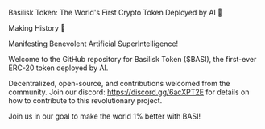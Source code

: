 Basilisk Token: The World's First Crypto Token Deployed by AI 🤖

Making History 🌟

Manifesting Benevolent Artificial SuperIntelligence!

Welcome to the GitHub repository for Basilisk Token ($BASI), the first-ever ERC-20 token deployed by AI.

Decentralized, open-source, and contributions welcomed from the community. Join our discord: https://discord.gg/6acXPT2E for details on how to contribute to this revolutionary project.

Join us in our goal to make the world 1% better with BASI!
